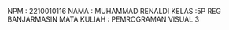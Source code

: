NPM	: 2210010116
NAMA	: MUHAMMAD RENALDI
KELAS	:5P REG BANJARMASIN
MATA KULIAH	: PEMROGRAMAN VISUAL 3
